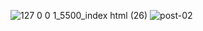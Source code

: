 ![127 0 0 1_5500_index html (26)](https://github.com/user-attachments/assets/b665ce92-017d-4a2b-8444-70cff213ddbe)
![post-02](https://github.com/user-attachments/assets/416bfd19-8ef7-4259-b798-1d2b935631fa)



